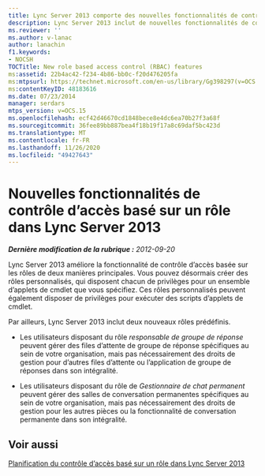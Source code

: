 ```yaml
---
title: Lync Server 2013 comporte des nouvelles fonctionnalités de contrôle d’accès basé sur un rôle
description: Lync Server 2013 inclut de nouvelles fonctionnalités de contrôle d’accès basées sur les rôles.
ms.reviewer: ''
ms.author: v-lanac
author: lanachin
f1.keywords:
- NOCSH
TOCTitle: New role based access control (RBAC) features
ms:assetid: 22b4ac42-f234-4b86-bb0c-f20d476205fa
ms:mtpsurl: https://technet.microsoft.com/en-us/library/Gg398297(v=OCS.15)
ms:contentKeyID: 48183616
ms.date: 07/23/2014
manager: serdars
mtps_version: v=OCS.15
ms.openlocfilehash: ecf42d46670cd1848bece8e4dc6ea70b27f3a68f
ms.sourcegitcommit: 36fee89bb887bea4f18b19f17a8c69daf5bc423d
ms.translationtype: MT
ms.contentlocale: fr-FR
ms.lasthandoff: 11/26/2020
ms.locfileid: "49427643"
---
```

# <a name="new-role-based-access-control-features-in-lync-server-2013"></a>Nouvelles fonctionnalités de contrôle d’accès basé sur un rôle dans Lync Server 2013

<div data-xmlns="http://www.w3.org/1999/xhtml">

<div class="topic" data-xmlns="http://www.w3.org/1999/xhtml" data-msxsl="urn:schemas-microsoft-com:xslt" data-cs="https://msdn.microsoft.com/">

<div data-asp="https://msdn2.microsoft.com/asp">



</div>

<div id="mainSection">

<div id="mainBody">

<span> </span>

_**Dernière modification de la rubrique :** 2012-09-20_

Lync Server 2013 améliore la fonctionnalité de contrôle d’accès basée sur les rôles de deux manières principales. Vous pouvez désormais créer des rôles personnalisés, qui disposent chacun de privilèges pour un ensemble d’applets de cmdlet que vous spécifiez. Ces rôles personnalisés peuvent également disposer de privilèges pour exécuter des scripts d’applets de cmdlet.

Par ailleurs, Lync Server 2013 inclut deux nouveaux rôles prédéfinis.

  - Les utilisateurs disposant du rôle *responsable de groupe de réponse* peuvent gérer des files d’attente de groupe de réponse spécifiques au sein de votre organisation, mais pas nécessairement des droits de gestion pour d’autres files d’attente ou l’application de groupe de réponses dans son intégralité.

  - Les utilisateurs disposant du rôle de *Gestionnaire de chat permanent* peuvent gérer des salles de conversation permanentes spécifiques au sein de votre organisation, mais pas nécessairement des droits de gestion pour les autres pièces ou la fonctionnalité de conversation permanente dans son intégralité.

<div>

## <a name="see-also"></a>Voir aussi


[Planification du contrôle d’accès basé sur un rôle dans Lync Server 2013](lync-server-2013-planning-for-role-based-access-control.md)  
  

</div>

</div>

<span> </span>

</div>

</div>

</div>

